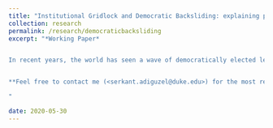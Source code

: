 ```yaml
---
title: "Institutional Gridlock and Democratic Backsliding: explaining popular support for aspiring autocrats"
collection: research
permalink: /research/democraticbacksliding
excerpt: "*Working Paper*


In recent years, the world has seen a wave of democratically elected leaders move their countries in undemocratic directions. Why do people support leaders who remove checks and balances? I argue that aspiring autocrats are more likely to gain popular support when they present these institutions as obstacles to getting things done. In doing so, aspiring autocrats exploit a critical tension between the possibility of gridlock and the abuse of power, which is inherent in democratic institutions. An original survey experiment conducted in Turkey supports these arguments. More interestingly, respondents perceive the aspiring autocrats' gridlock justification as a pro-democratic attempt to remove the obstacles to a policy-responsive regime. These results show that democratic backsliding is strategic, and its leaders exploit a tension in democracy that makes it harder for citizens to perceive the threat they face.


**Feel free to contact me (<serkant.adiguzel@duke.edu>) for the most recent draft**

"

date: 2020-05-30
---
```


